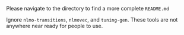 Please navigate to the directory to find a more complete `README.md`

Ignore `nlmo-transitions`, `nlmovec`, and `tuning-gen`. These tools are not
anywhere near ready for people to use.
